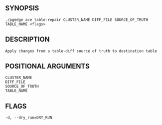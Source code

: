 ## SYNOPSIS
    ./pgedge ace table-repair CLUSTER_NAME DIFF_FILE SOURCE_OF_TRUTH TABLE_NAME <flags>
 
## DESCRIPTION
    Apply changes from a table-diff source of truth to destination table
 
## POSITIONAL ARGUMENTS
    CLUSTER_NAME
    DIFF_FILE
    SOURCE_OF_TRUTH
    TABLE_NAME
 
## FLAGS
    -d, --dry_run=DRY_RUN
    
    
